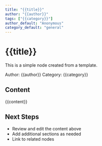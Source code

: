 ```yaml
---
title: "{{title}}"
author: "{{author}}"
tags: ["{{category}}"]
author_default: "Anonymous"
category_default: "general"
---
```


# {{title}}

This is a simple node created from a template.

Author: {{author}}
Category: {{category}}

## Content

{{content}}

## Next Steps

- Review and edit the content above
- Add additional sections as needed
- Link to related nodes
